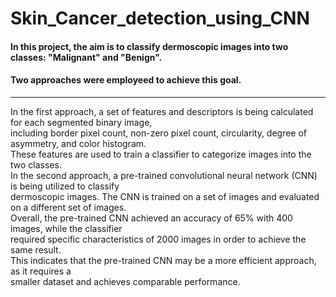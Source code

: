 # Skin_Cancer_detection_using_CNN
#### In this project, the aim is to classify dermoscopic images into two classes: "Malignant" and "Benign". <br> 
#### Two approaches were employeed to achieve this goal. <br> 
__________________________________________________________________________________________________________
In the first approach, a set of features and descriptors is being calculated for each segmented binary image, <br>
including border pixel count, non-zero pixel count, circularity, degree of asymmetry, and color histogram. <br>
These features are used to train a classifier to categorize images into the two classes. <br>
In the second approach, a pre-trained convolutional neural network (CNN) is being utilized to classify <br>
dermoscopic images. The CNN is trained on a set of images and evaluated on a different set of images. <br>
Overall, the pre-trained CNN achieved an accuracy of 65% with 400 images, while the classifier <br>
required specific characteristics of 2000 images in order to achieve the same result. <br>
This indicates that the pre-trained CNN may be a more efficient approach, as it requires a <br>
smaller dataset and achieves comparable performance.

